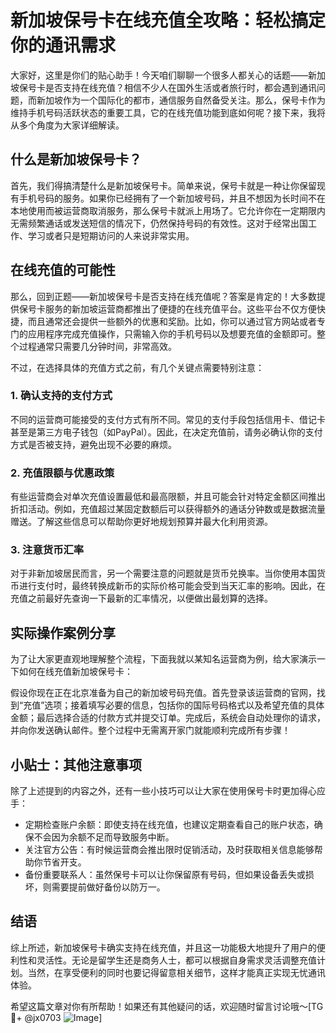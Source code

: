 # 新加坡保号卡在线充值全攻略：轻松搞定你的通讯需求

大家好，这里是你们的贴心助手！今天咱们聊聊一个很多人都关心的话题——新加坡保号卡是否支持在线充值？相信不少人在国外生活或者旅行时，都会遇到通讯问题，而新加坡作为一个国际化的都市，通信服务自然备受关注。那么，保号卡作为维持手机号码活跃状态的重要工具，它的在线充值功能到底如何呢？接下来，我将从多个角度为大家详细解读。

## 什么是新加坡保号卡？

首先，我们得搞清楚什么是新加坡保号卡。简单来说，保号卡就是一种让你保留现有手机号码的服务。如果你已经拥有了一个新加坡号码，并且不想因为长时间不在本地使用而被运营商取消服务，那么保号卡就派上用场了。它允许你在一定期限内无需频繁通话或发送短信的情况下，仍然保持号码的有效性。这对于经常出国工作、学习或者只是短期访问的人来说非常实用。

## 在线充值的可能性

那么，回到正题——新加坡保号卡是否支持在线充值呢？答案是肯定的！大多数提供保号卡服务的新加坡运营商都推出了便捷的在线充值平台。这些平台不仅方便快捷，而且通常还会提供一些额外的优惠和奖励。比如，你可以通过官方网站或者专门的应用程序完成充值操作，只需输入你的手机号码以及想要充值的金额即可。整个过程通常只需要几分钟时间，非常高效。

不过，在选择具体的充值方式之前，有几个关键点需要特别注意：

### 1. 确认支持的支付方式
不同的运营商可能接受的支付方式有所不同。常见的支付手段包括信用卡、借记卡甚至是第三方电子钱包（如PayPal）。因此，在决定充值前，请务必确认你的支付方式是否被支持，避免出现不必要的麻烦。

### 2. 充值限额与优惠政策
有些运营商会对单次充值设置最低和最高限额，并且可能会针对特定金额区间推出折扣活动。例如，充值超过某固定数额后可以获得额外的通话分钟数或是数据流量赠送。了解这些信息可以帮助你更好地规划预算并最大化利用资源。

### 3. 注意货币汇率
对于非新加坡居民而言，另一个需要注意的问题就是货币兑换率。当你使用本国货币进行支付时，最终转换成新币的实际价格可能会受到当天汇率的影响。因此，在充值之前最好先查询一下最新的汇率情况，以便做出最划算的选择。

## 实际操作案例分享

为了让大家更直观地理解整个流程，下面我就以某知名运营商为例，给大家演示一下如何在线充值新加坡保号卡：

假设你现在正在北京准备为自己的新加坡号码充值。首先登录该运营商的官网，找到“充值”选项；接着填写必要的信息，包括你的国际号码格式以及希望充值的具体金额；最后选择合适的付款方式并提交订单。完成后，系统会自动处理你的请求，并向你发送确认邮件。整个过程中无需离开家门就能顺利完成所有步骤！

## 小贴士：其他注意事项

除了上述提到的内容之外，还有一些小技巧可以让大家在使用保号卡时更加得心应手：

- 定期检查账户余额：即使支持在线充值，也建议定期查看自己的账户状态，确保不会因为余额不足而导致服务中断。
- 关注官方公告：有时候运营商会推出限时促销活动，及时获取相关信息能够帮助你节省开支。
- 备份重要联系人：虽然保号卡可以让你保留原有号码，但如果设备丢失或损坏，则需要提前做好备份以防万一。

## 结语

综上所述，新加坡保号卡确实支持在线充值，并且这一功能极大地提升了用户的便利性和灵活性。无论是留学生还是商务人士，都可以根据自身需求灵活调整充值计划。当然，在享受便利的同时也要记得留意相关细节，这样才能真正实现无忧通讯体验。

希望这篇文章对你有所帮助！如果还有其他疑问的话，欢迎随时留言讨论哦～[TG💪+ @jx0703 ![Image](https://github.com/user-attachments/assets/dbca1d08-cadb-493c-b0ec-ad6f7a83f270)]